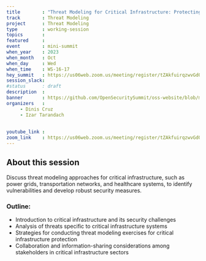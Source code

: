 ```yaml
---
title        : "Threat Modeling for Critical Infrastructure: Protecting Essential Systems( Panel)"
track        : Threat Modeling
project      : Threat Modeling
type         : working-session
topics       : 
featured     :
event        : mini-summit
when_year    : 2023
when_month   : Oct
when_day     : Wed
when_time    : WS-16-17
hey_summit   : https://us06web.zoom.us/meeting/register/tZAkfuirqzwvGdOeMT8WodClQkNeRaX1Qn25
session_slack:
#status      : draft
description  :
banner       : https://github.com/OpenSecuritySummit/oss-website/blob/main/content/sessions/2023/mini-summits/Oct/banners/citical%20infrastructure.jpg?raw=true
organizers   :
     - Dinis Cruz
     - Izar Tarandach
   
     
youtube_link : 
zoom_link    : https://us06web.zoom.us/meeting/register/tZAkfuirqzwvGdOeMT8WodClQkNeRaX1Qn25
---
```


## About this session
Discuss threat modeling approaches for critical infrastructure, such as power grids, transportation networks, and healthcare systems, to identify vulnerabilities and develop robust security measures.

### Outline:
- Introduction to critical infrastructure and its security challenges
- Analysis of threats specific to critical infrastructure systems
- Strategies for conducting threat modeling exercises for critical infrastructure protection
- Collaboration and information-sharing considerations among stakeholders in critical infrastructure sectors
